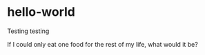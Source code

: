 # hello-world
Testing testing

If I could only eat one food for the rest of my life, what would it be?

